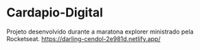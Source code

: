 # Cardapio-Digital
Projeto desenvolvido durante a maratona explorer ministrado pela Rocketseat.
https://darling-cendol-2e981d.netlify.app/
